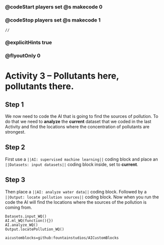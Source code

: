 ### @codeStart players set @s makecode 0
### @codeStop players set @s makecode 1

```template
//
```

### @explicitHints true
### @flyoutOnly 0

# Activity 3 – Pollutants here, pollutants there.

## Step 1
We now need to code the AI that is going to find the sources of pollution. To do that we need to **analyze** the **current** dataset that we 
coded in the last Activity and find the locations where the concentration of pollutants are strongest.

## Step 2
First use a `||AI: supervised machine learning||` coding block and place an `||Datasets: input datasets||` coding block inside, set to **current**.

## Step 3
Then place a `||AI: analyze water data||` coding block. Followed by a `||Output: locate pollution sources||` coding block. 
Now when you run the code the AI will find the locations where the sources of the pollution is coming from.


```ghost
Datasets.input_WQ()
AI.ml_WQ(function(){})
AI.analyze_WQ()
Output.locatePollution_WQ()
```

```package
aicustomblocks=github:fountainstudios/AICustomBlocks
```